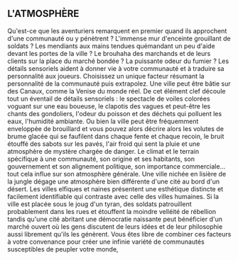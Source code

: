 ## L'ATMOSPHÈRE


Qu'est-ce que les aventuriers remarquent en premier quand
ils approchent d'une communauté ou y pénètrent ? L'immense
mur d'enceinte grouillant de soldats ? Les mendiants aux
mains tendues quémandant un peu d'aide devant les portes de
la ville ? Le brouhaha des marchands et de leurs clients sur la
place du marché bondée ? La puissante odeur du fumier ?
Les détails sensoriels aident à donner vie à votre
communauté et à traduire sa personnalité aux joueurs.
Choisissez un unique facteur résumant la personnalité de la
communauté puis extrapolez. Une ville peut être bâtie sur des
Canaux, comme la Venise du monde réel. De cet élément clef
découle tout un éventail de détails sensoriels : le spectacle
de voiles colorées voguant sur une eau boueuse, le clapotis
des vagues et peut-être les chants des gondoliers, l'odeur
du poisson et des déchets qui polluent les eaux, l'humidité
ambiante. Ou bien la ville peut être fréquemment enveloppée
de brouillard et vous pouvez alors décrire alors les volutes
de brume glacée qui se faufilent dans chaque fente et chaque
recoin, le bruit étouffé des sabots sur les pavés, l'air froid qui
sent la pluie et une atmosphère de mystère chargée de danger.
Le climat et le terrain spécifique à une communauté,
son origine et ses habitants, son gouvernement et son
alignement politique, son importance commerciale...
tout cela influe sur son atmosphère générale. Une ville
nichée en lisière de la jungle dégage une atmosphère bien
différente d'une cité au bord d'un désert. Les villes elfiques
et naines présentent une esthétique distincte et facilement
identifiable qui contraste avec celle des villes humaines.
Si la ville est placée sous le joug d'un tyran, des soldats
patrouillent probablement dans les rues et étouffent la
moindre velléité de rébellion tandis qu'une cité abritant une
démocratie naissante peut bénéficier d'un marché ouvert où
les gens discutent de leurs idées et de leur philosophie aussi
librement qu'ils les génèrent. Vous êtes libre de combiner ces
facteurs à votre convenance pour créer une infinie variété de
communautés susceptibles de peupler votre monde,
